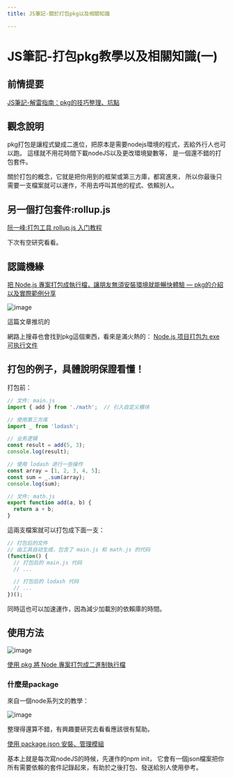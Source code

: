 ```yaml
---
title: JS筆記-關於打包pkg以及相關知識

---
```


# JS筆記-打包pkg教學以及相關知識(一)

## 前情提要

[JS筆記-解雷指南：pkg的技巧整理、坑點](https://hackmd.io/EB_W2KSmSim2V1Q6CFdW8A)


## 觀念說明

pkg打包是讓程式變成二進位，把原本是需要nodejs環境的程式，丟給外行人也可以跑。
這樣就不用花時間下載nodeJS以及更改環境變數等，
是一個還不錯的打包套件。

關於打包的概念，它就是把你用到的框架或第三方庫，都寫進來，
所以你最後只需要一支檔案就可以運作，不用去呼叫其他的程式、依賴別人。

## 另一個打包套件:rollup.js 

[阮一峰:打包工具 rollup.js 入门教程](https://www.ruanyifeng.com/blog/2022/05/rollup.html)

下次有空研究看看。

## 認識機緣

[把 Node.js 專案打包成執行檔，讓朋友無須安裝環境就能暢快體驗 — pkg的介紹以及實際範例分享](https://medium.com/dean-lin/%E6%8A%8A-node-js-%E5%B0%88%E6%A1%88%E6%89%93%E5%8C%85%E6%88%90%E5%9F%B7%E8%A1%8C%E6%AA%94-%E8%AE%93%E6%9C%8B%E5%8F%8B%E7%84%A1%E9%A0%88%E5%AE%89%E8%A3%9D%E7%92%B0%E5%A2%83%E5%B0%B1%E8%83%BD%E6%9A%A2%E5%BF%AB%E9%AB%94%E9%A9%97-pkg%E7%9A%84%E4%BB%8B%E7%B4%B9%E4%BB%A5%E5%8F%8A%E5%AF%A6%E9%9A%9B%E7%AF%84%E4%BE%8B%E5%88%86%E4%BA%AB-72a9a383942b)

![image](https://hackmd.io/_uploads/SJlfoyFn6.png)

這篇文章推坑的

網路上搜尋也會找到pkg這個東西，看來是滿火熱的：
[Node.js 项目打包为 exe 可执行文件](https://www.misterma.com/archives/936/)

## 打包的例子，具體說明保證看懂！

打包前：
```javascript
// 文件: main.js
import { add } from './math';  // 引入自定义模块

// 使用第三方库
import _ from 'lodash';

// 业务逻辑
const result = add(5, 3);
console.log(result);

// 使用 lodash 进行一些操作
const array = [1, 2, 3, 4, 5];
const sum = _.sum(array);
console.log(sum);
```

```javascript
// 文件: math.js
export function add(a, b) {
  return a + b;
}
```

這兩支檔案就可以打包成下面一支：

```javascript
// 打包后的文件
// 由工具自动生成，包含了 main.js 和 math.js 的代码
(function() {
  // 打包后的 main.js 代码
  // ...

  // 打包后的 lodash 代码
  // ...
})();
```

同時這也可以加速運作，因為減少加載別的依賴庫的時間。

## 使用方法
![image](https://hackmd.io/_uploads/HyA1nj_h6.png)

[使用 pkg 將 Node 專案打包成二進制執行檔
](https://blog.epoch.tw/2022/10/%E4%BD%BF%E7%94%A8-pkg-%E5%B0%87-Node-%E5%B0%88%E6%A1%88%E6%89%93%E5%8C%85%E6%88%90%E4%BA%8C%E9%80%B2%E5%88%B6%E5%9F%B7%E8%A1%8C%E6%AA%94/)


### 什麼是package


來自一個node系列文的教學：

![image](https://hackmd.io/_uploads/SJ-IhoO3T.png)

整理得還算不錯，有興趣要研究去看看應該很有幫助。

[使用 package.json 安裝、管理模組](https://ithelp.ithome.com.tw/articles/10158140)

基本上就是每次寫nodeJS的時候，先運作的npm init，
它會有一個json檔案把你所有需要依賴的套件記錄起來，有助於之後打包、發送給別人使用參考。

